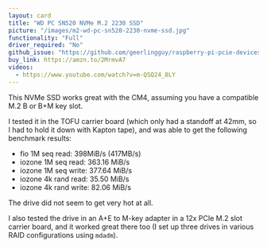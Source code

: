 ```yaml
---
layout: card
title: "WD PC SN520 NVMe M.2 2230 SSD"
picture: "/images/m2-wd-pc-sn520-2230-nvme-ssd.jpg"
functionality: "Full"
driver_required: "No"
github_issue: "https://github.com/geerlingguy/raspberry-pi-pcie-devices/issues/90"
buy_link: https://amzn.to/2MrmvA7
videos:
  - https://www.youtube.com/watch?v=m-QSQ24_8LY
---
```

This NVMe SSD works great with the CM4, assuming you have a compatible M.2 B or B+M key slot.

I tested it in the TOFU carrier board (which only had a standoff at 42mm, so I had to hold it down with Kapton tape), and was able to get the following benchmark results:

  - fio 1M seq read: 398MiB/s (417MB/s)
  - iozone 1M seq read:  363.16 MiB/s
  - iozone 1M seq write: 377.64 MiB/s
  - iozone 4k rand read: 35.50 MiB/s
  - iozone 4k rand write:  82.06 MiB/s

The drive did not seem to get very hot at all.

I also tested the drive in an A+E to M-key adapter in a 12x PCIe M.2 slot carrier board, and it worked great there too (I set up three drives in various RAID configurations using `mdadm`).
